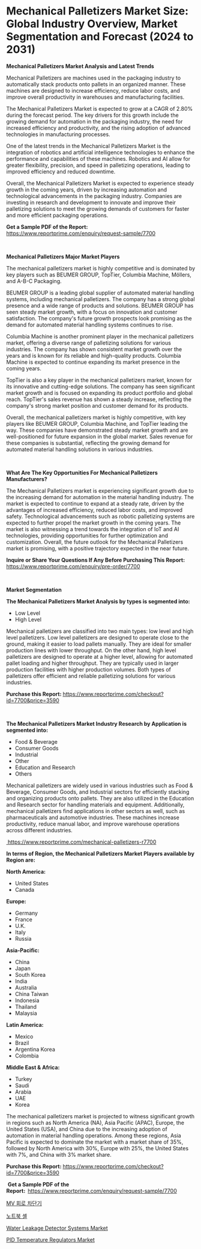 <p><h1>Mechanical Palletizers Market Size: Global Industry Overview, Market Segmentation and Forecast (2024 to 2031)</h1></p><p><strong>Mechanical Palletizers Market Analysis and Latest Trends</strong></p>
<p><p>Mechanical Palletizers are machines used in the packaging industry to automatically stack products onto pallets in an organized manner. These machines are designed to increase efficiency, reduce labor costs, and improve overall productivity in warehouses and manufacturing facilities.</p><p>The Mechanical Palletizers Market is expected to grow at a CAGR of 2.80% during the forecast period. The key drivers for this growth include the growing demand for automation in the packaging industry, the need for increased efficiency and productivity, and the rising adoption of advanced technologies in manufacturing processes.</p><p>One of the latest trends in the Mechanical Palletizers Market is the integration of robotics and artificial intelligence technologies to enhance the performance and capabilities of these machines. Robotics and AI allow for greater flexibility, precision, and speed in palletizing operations, leading to improved efficiency and reduced downtime.</p><p>Overall, the Mechanical Palletizers Market is expected to experience steady growth in the coming years, driven by increasing automation and technological advancements in the packaging industry. Companies are investing in research and development to innovate and improve their palletizing solutions to meet the growing demands of customers for faster and more efficient packaging operations.</p></p>
<p><strong>Get a Sample PDF of the Report:&nbsp;</strong> <a href="https://www.reportprime.com/enquiry/request-sample/7700">https://www.reportprime.com/enquiry/request-sample/7700</a></p>
<p>&nbsp;</p>
<p><strong>Mechanical Palletizers Major Market Players</strong></p>
<p><p>The mechanical palletizers market is highly competitive and is dominated by key players such as BEUMER GROUP, TopTier, Columbia Machine, Möllers, and A-B-C Packaging. </p><p>BEUMER GROUP is a leading global supplier of automated material handling systems, including mechanical palletizers. The company has a strong global presence and a wide range of products and solutions. BEUMER GROUP has seen steady market growth, with a focus on innovation and customer satisfaction. The company's future growth prospects look promising as the demand for automated material handling systems continues to rise.</p><p>Columbia Machine is another prominent player in the mechanical palletizers market, offering a diverse range of palletizing solutions for various industries. The company has shown consistent market growth over the years and is known for its reliable and high-quality products. Columbia Machine is expected to continue expanding its market presence in the coming years.</p><p>TopTier is also a key player in the mechanical palletizers market, known for its innovative and cutting-edge solutions. The company has seen significant market growth and is focused on expanding its product portfolio and global reach. TopTier's sales revenue has shown a steady increase, reflecting the company's strong market position and customer demand for its products.</p><p>Overall, the mechanical palletizers market is highly competitive, with key players like BEUMER GROUP, Columbia Machine, and TopTier leading the way. These companies have demonstrated steady market growth and are well-positioned for future expansion in the global market. Sales revenue for these companies is substantial, reflecting the growing demand for automated material handling solutions in various industries.</p></p>
<p>&nbsp;</p>
<p><strong>What Are The Key Opportunities For Mechanical Palletizers Manufacturers?</strong></p>
<p><p>The Mechanical Palletizers market is experiencing significant growth due to the increasing demand for automation in the material handling industry. The market is expected to continue to expand at a steady rate, driven by the advantages of increased efficiency, reduced labor costs, and improved safety. Technological advancements such as robotic palletizing systems are expected to further propel the market growth in the coming years. The market is also witnessing a trend towards the integration of IoT and AI technologies, providing opportunities for further optimization and customization. Overall, the future outlook for the Mechanical Palletizers market is promising, with a positive trajectory expected in the near future.</p></p>
<p><strong>Inquire or Share Your Questions If Any Before Purchasing This Report:</strong> <a href="https://www.reportprime.com/enquiry/pre-order/7700">https://www.reportprime.com/enquiry/pre-order/7700</a></p>
<p>&nbsp;</p>
<p><strong>Market Segmentation</strong></p>
<p><strong>The Mechanical Palletizers Market Analysis by types is segmented into:</strong></p>
<p><ul><li>Low Level</li><li>High Level</li></ul></p>
<p><p>Mechanical palletizers are classified into two main types: low level and high level palletizers. Low level palletizers are designed to operate close to the ground, making it easier to load pallets manually. They are ideal for smaller production lines with lower throughput. On the other hand, high level palletizers are designed to operate at a higher level, allowing for automated pallet loading and higher throughput. They are typically used in larger production facilities with higher production volumes. Both types of palletizers offer efficient and reliable palletizing solutions for various industries.</p></p>
<p><strong>Purchase this Report:&nbsp;</strong><a href="https://www.reportprime.com/checkout?id=7700&price=3590">https://www.reportprime.com/checkout?id=7700&price=3590</a></p>
<p>&nbsp;</p>
<p><strong>The Mechanical Palletizers Market Industry Research by Application is segmented into:</strong></p>
<p><ul><li>Food & Beverage</li><li>Consumer Goods</li><li>Industrial</li><li>Other</li><li>Education and Research</li><li>Others</li></ul></p>
<p><p>Mechanical palletizers are widely used in various industries such as Food & Beverage, Consumer Goods, and Industrial sectors for efficiently stacking and organizing products onto pallets. They are also utilized in the Education and Research sector for handling materials and equipment. Additionally, mechanical palletizers find applications in other sectors as well, such as pharmaceuticals and automotive industries. These machines increase productivity, reduce manual labor, and improve warehouse operations across different industries.</p></p>
<p><a href="https://www.reportprime.com/mechanical-palletizers-r7700">&nbsp;https://www.reportprime.com/mechanical-palletizers-r7700</a></p>
<p><strong>In terms of Region, the Mechanical Palletizers Market Players available by Region are:</strong></p>
<p>
    <p> <strong> North America: </strong>
        <ul>
            <li>United States</li>
            <li>Canada</li>
        </ul>
        </p> 
    <p> <strong> Europe: </strong>
        <ul>
            <li>Germany</li>
            <li>France</li>
            <li>U.K.</li>
            <li>Italy</li>
            <li>Russia</li>
        </ul>
        </p> 
    <p> <strong> Asia-Pacific: </strong>
        <ul>
            <li>China</li>
            <li>Japan</li>
            <li>South Korea</li>
            <li>India</li>
            <li>Australia</li>
            <li>China Taiwan</li>
            <li>Indonesia</li>
            <li>Thailand</li>
            <li>Malaysia</li>
        </ul>
        </p> 
    <p> <strong> Latin America: </strong>
        <ul>
            <li>Mexico</li>
            <li>Brazil</li>
            <li>Argentina Korea</li>
            <li>Colombia</li>
        </ul>
        </p> 
    <p> <strong> Middle East & Africa: </strong>
        <ul>
            <li>Turkey</li>
            <li>Saudi</li>
            <li>Arabia</li>
            <li>UAE</li>
            <li>Korea</li>
        </ul>
    </p>
    </p>
<p><p>The mechanical palletizers market is projected to witness significant growth in regions such as North America (NA), Asia Pacific (APAC), Europe, the United States (USA), and China due to the increasing adoption of automation in material handling operations. Among these regions, Asia Pacific is expected to dominate the market with a market share of 35%, followed by North America with 30%, Europe with 25%, the United States with 7%, and China with 3% market share.</p></p>
<p><strong>Purchase this Report: </strong><a href="https://www.reportprime.com/checkout?id=7700&price=3590">https://www.reportprime.com/checkout?id=7700&price=3590</a></p>
<p>&nbsp;<strong>Get a Sample PDF of the Report:&nbsp;&nbsp;</strong><a href="https://www.reportprime.com/enquiry/request-sample/7700">https://www.reportprime.com/enquiry/request-sample/7700</a></p>
<p><strong></strong></p>
<p><p><a href="https://github.com/GabrielBlanda5656/Market-Research-Report-List-2/blob/main/976595976752.md">MV 회로 차단기</a></p><p><a href="https://github.com/rick7624/Market-Research-Report-List-2/blob/main/593862576763.md">노트북 셸</a></p><p><a href="https://github.com/anwarsahrul281/Market-Research-Report-List-1/blob/main/water-leakage-detector-systems-market.md">Water Leakage Detector Systems Market</a></p><p><a href="https://github.com/qdaxyrhp12/Market-Research-Report-List-1/blob/main/pid-temperature-regulators-market.md">PID Temperature Regulators Market</a></p></p>